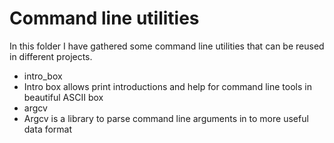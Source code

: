 # Command line utilities

In this folder I have gathered some command line utilities 
that can be reused in different projects. 

- intro_box
 - Intro box allows print introductions and help for command line tools in beautiful ASCII box
- argcv
 - Argcv is a library to parse command line arguments in to more useful data format